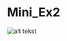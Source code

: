 # Mini_Ex2
![alt tekst](https://github.com/MathiasTvilling/Mini_Ex2/blob/master/Sk%C3%A6rmbillede%202018-02-19%20kl.%2011.18.40.png)
